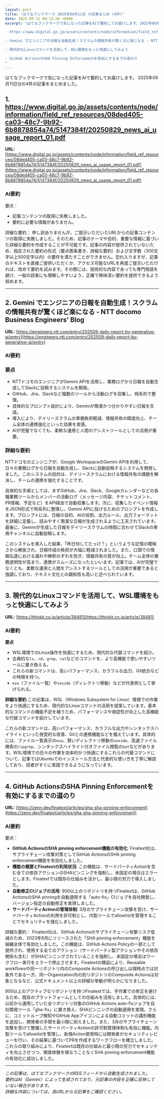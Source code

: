```yaml
---
layout: post
title: "はてなブックマーク 2025年09月11日 の記事まとめ (4件)"
date: 2025-09-12 08:13:26 +0900
excerpt: "はてなブックマークで気になった記事をAIで要約してお届けします。2025年09月11日分の4件の記事をまとめました。

- https://www.digital.go.jp/assets/contents/node/information/field_ref_resources/08ded405-ca03-48c7-9b92-6b8878854a74/5147384f/20250829_news_ai_usage_report_01.pdf

- Gemini でエンジニアの日報を自動生成！スクラムの情報共有が驚くほど楽になる - NTT docomo Business Engineers' Blog

- 現代的なLinuxコマンドを活用して、WSL環境をもっと快適にしてみよう

- GitHub ActionsのSHA Pinning Enforcementを有効にするまでの道のり
"
---
```


はてなブックマークで気になった記事をAIで要約してお届けします。
2025年09月11日分の4件の記事をまとめました。

## 1. https://www.digital.go.jp/assets/contents/node/information/field_ref_resources/08ded405-ca03-48c7-9b92-6b8878854a74/5147384f/20250829_news_ai_usage_report_01.pdf

**URL:** [https://www.digital.go.jp/assets/contents/node/information/field_ref_resources/08ded405-ca03-48c7-9b92-6b8878854a74/5147384f/20250829_news_ai_usage_report_01.pdf](https://www.digital.go.jp/assets/contents/node/information/field_ref_resources/08ded405-ca03-48c7-9b92-6b8878854a74/5147384f/20250829_news_ai_usage_report_01.pdf)

### AI要約

要点：
* 記事コンテンツの取得に失敗しました。
* 要約に必要な情報がありません。

詳細な要約：
申し訳ありませんが、ご提示いただいたURLからの記事コンテンツの取得に失敗しました。そのため、記事のテーマや目的、重要な情報に基づいた詳細な要約を作成することが不可能です。記事の内容が提供されていないため、指定された要約の形式（要点箇条書き、詳細な要約）および文字数（300文字以上500文字以内）の要件を満たすことができません。恐れ入りますが、記事のテキストを直接ご提供いただくか、アクセス可能なURLを再度ご提示いただければ、改めて要約を試みます。その際には、技術的な内容であっても専門用語を避け、一般の読者にも理解しやすいよう、正確で興味深い要約を提供できるよう努めます。

---

## 2. Gemini でエンジニアの日報を自動生成！スクラムの情報共有が驚くほど楽になる - NTT docomo Business Engineers' Blog

**URL:** [https://engineers.ntt.com/entry/202509-daily-report-by-generative-ai/entry](https://engineers.ntt.com/entry/202509-daily-report-by-generative-ai/entry)

### AI要約

### 要点
* NTTドコモのエンジニアがGemini APIを活用し、業務ログから日報を自動生成してSlackに投稿するシステムを開発。
* GitHub、Jira、Slackなど複数のツールから活動ログを収集し、時系列で整理。
* 具体的なプロンプト設計により、Geminiが簡潔かつ分かりやすい日報を生成。
* 導入により、デイリースクラムの準備負担軽減、情報共有の精度向上、チーム全体の連携強化といった効果を実感。
* AIが完璧でなくても、柔軟な運用と人間のアシストツールとしての活用が重要。

### 詳細な要約
NTTドコモのエンジニアが、Google WorkspaceのGemini APIを利用して、日々の業務ログから日報を自動生成し、Slackに自動投稿するシステムを開発しました。このシステムの目的は、デイリースクラムにおける情報共有の課題を解決し、チームの連携を強化することです。

具体的な手順としては、まずGitHub、Jira、Slack、Googleカレンダーなどの各種業務ツールからメンバーの活動ログ（メッセージ内容、チケットコメント、PR情報、予定など）をAPI経由で自動収集します。次に、収集したイベント情報をJSON形式で時系列に整理し、Gemini APIに投げるためのプロンプトを作成します。プロンプトには、日報の目的、AIの役割、出力ルール、出力フォーマットを詳細に定義し、読みやすく簡潔な日報が生成されるように工夫されています。最後に、Geminiが生成した日報をデイリースクラムの時間に合わせてSlackの専用チャンネルに自動投稿します。

このシステムを導入した結果、「昨日何してたっけ？」というような記憶の曖昧さから解放され、日報作成の負担が大幅に軽減されました。また、口頭での情報伝達における漏れや解釈のずれを防ぎ、情報共有の質が向上。チーム全体の業務透明性が高まり、連携がスムーズになったといいます。記事では、AIが完璧でなくとも、柔軟な運用と人間をアシストするツールとしての活用が重要であると強調しており、テキスト文化との親和性も高いと述べられています。

---

## 3. 現代的なLinuxコマンドを活用して、WSL環境をもっと快適にしてみよう

**URL:** [https://thinkit.co.jp/article/38481](https://thinkit.co.jp/article/38481)

### AI要約

**要点**
* WSL環境でのLinux操作を快適にするため、現代的な代替コマンドを紹介。
* 古典的な`ls`、`cd`、`grep`、`cat`などのコマンドを、より高機能で使いやすいツールに置き換える。
* これらの新コマンドは、高いパフォーマンス、カラフルな出力、Git統合などの特徴を持つ。
* `eza`（ファイル一覧）や`zoxide`（ディレクトリ移動）などが代表例として挙げられる。

**詳細な要約**
この記事は、WSL（Windows Subsystem for Linux）環境での作業をより快適にするため、現代的なLinuxコマンドの活用を提案しています。基本的なコマンドの機能不足を補うため、パフォーマンスや視認性が向上した高機能な代替コマンドを紹介しています。

これらの新コマンドは、高いパフォーマンス、カラフルな出力やシンタックスハイライトといった視覚的な改善、Gitとの連携機能などを備えています。具体的には、ファイル一覧表示の`eza`、賢いディレクトリ移動の`zoxide`、高速ファイル検索の`ripgrep`、シンタックスハイライト付きファイル閲覧の`bat`などがあります。WSL環境での日々の作業を効率的かつ快適にするこれらの代替コマンドについて、記事ではUbuntuでのインストール方法と代表的な使い方を丁寧に解説しており、読者がすぐに実践できるようになっています。

---

## 4. GitHub ActionsのSHA Pinning Enforcementを有効にするまでの道のり

**URL:** [https://zenn.dev/finatext/articles/gha-sha-pinning-enforcement](https://zenn.dev/finatext/articles/gha-sha-pinning-enforcement)

### AI要約

要点：
* **GitHub ActionsのSHA pinning enforcement機能の有効化**: Finatext社は、サプライチェーン攻撃対策としてGitHub ActionsのSHA pinning enforcement機能を有効化しました。
* **機能の概要とFinatextの利用状況**: この機能は、サードパーティActionを含む全ての依存アクションのSHAピンニングを強制し、未固定の場合はエラーとします。Finatextでは既存の仕組みを活かし、最小限の労力で導入しました。
* **自動修正CIジョブの活用**: 900以上のリポジトリを持つFinatextは、GitHub ActionsのSHA pinningを自動適用する「auto-fix」CIジョブを自社開発し、バージョン指定の自動修正を実現しました。
* **サードパーティActionの管理体制**: 3月のサプライチェーン攻撃を受け、サードパーティActionの利用を許可制とし、内製ツールでallowlistを管理することでセキュリティを強化しました。

詳細な要約：
Finatext社は、GitHub Actionsのサプライチェーン攻撃リスク低減のため、2023年8月にリリースされた「SHA pinning enforcement」機能を組織全体で有効化しました。この機能は、GitHub Actions Policyの一部として提供され、使用する全てのアクション（サードパーティ製アクションやその依存関係も含む）がSHAピンニングされていることを強制し、未固定の場合はワークフロー実行をエラーで停止させます。Finatextの検証により、Reusable workflowsや同一リポジトリ内のComposite Actionsの呼び出しは現時点では対象外である一方、同一Organization内の別リポジトリのComposite Actionsは対象となるなど、公式ドキュメント以上の詳細な挙動が明らかになりました。

900以上のアクティブなリポジトリを持つFinatextでは、手作業での修正を避けるため、既存のプラットフォームとしての仕組みを活用しました。具体的には、以前から運用していた全リポジトリ対象のGitHub Actions auto-fixジョブを自社開発ツール「gha-fix」に置き換え、SHAピンニングの自動適用を実現。さらに、コミットループ検知やGitHub Appアイコンによる自動コミットの識別機能を追加し、開発者の手間を最小限に抑えました。また、3月のサプライチェーン攻撃を受けて整備したサードパーティActionの許可制管理体制も有効に機能。内製ツールでallowlistを管理し、新規Action使用時には開発者がセキュリティレビューを行い、その結果に基づいてPRを作成するワークフローを確立しました。これらの取り組みにより、Finatextは既存の仕組みと最小限の労力でセキュリティを向上させつつ、開発体験を損なうことなくSHA pinning enforcement機能の有効化に成功しました。

---

*この記事は、はてなブックマークのRSSフィードから自動生成されました。*  
*要約はAI（Gemini）によって生成されており、元記事の内容を正確に反映していない場合があります。*  
*詳細な内容については、各URLから元記事をご確認ください。*
